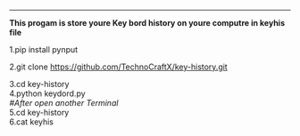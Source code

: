 <hr><b>This progam is store youre Key bord history on youre computre in keyhis file</b></hr>

1.pip install pynput<br>

2.git clone https://github.com/TechnoCraftX/key-history.git<br>

3.cd key-history<br>
4.python keydord.py<br> 
<i>#After open another Terminal</i><br> 
5.cd  key-history<br>
6.cat  keyhis<br>



